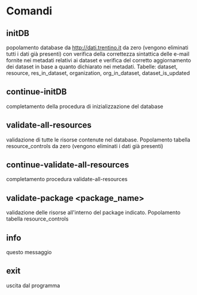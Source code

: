 # Comandi

## initDB 
popolamento database da http://dati.trentino.it da zero (vengono eliminati tutti i dati già presenti) con verifica della correttezza sintattica delle e-mail fornite nei metadati relativi ai dataset e verifica del corretto aggiornamento dei dataset in base a quanto dichiarato nei metadati. 
Tabelle: 
dataset, resource, res_in_dataset, organization, org_in_dataset, dataset_is_updated

## continue-initDB 
completamento della procedura di inizializzazione del database

## validate-all-resources
validazione di tutte le risorse contenute nel database. 
Popolamento tabella resource_controls da zero (vengono eliminati i dati già presenti)

## continue-validate-all-resources 
completamento procedura validate-all-resources

## validate-package <package_name>
validazione delle risorse all'interno del package indicato. 
Popolamento tabella resource_controls

## info 
questo messaggio

## exit 
uscita dal programma
